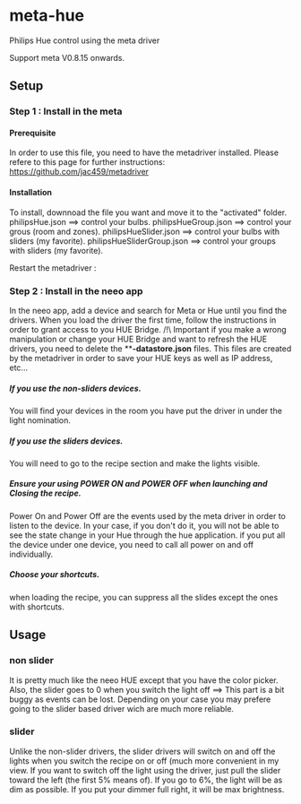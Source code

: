 # meta-hue
Philips Hue control using the meta driver

Support meta V0.8.15 onwards.

## Setup
### Step 1 : Install in the meta
#### Prerequisite
In order to use this file, you need to have the metadriver installed. Please refere to this page for further instructions:
https://github.com/jac459/metadriver
#### Installation
To install, downnoad the file you want and move it to the "activated" folder.
philipsHue.json ==> control your bulbs.
philipsHueGroup.json ==> control your grous (room and zones).
philipsHueSlider.json ==> control your bulbs with sliders (my favorite).
philipsHueSliderGroup.json ==> control your groups with sliders (my favorite).

Restart the metadriver :

### Step 2 : Install in the neeo app
In the neeo app, add a device and search for Meta or Hue until you find the drivers.
When you load the driver the first time, follow the instructions in order to grant access to you HUE Bridge.
/!\ Important if you make a wrong manipulation or change your HUE Bridge and want to refresh the HUE drivers, you need to delete the ****-datastore.json** files. This files are created by the metadriver in order to save your HUE keys as well as IP address, etc...
##### If you use the non-sliders devices.
You will find your devices in the room you have put the driver in under the light nomination.
##### If you use the sliders devices.
You will need to go to the recipe section and make the lights visible.
##### Ensure your using POWER ON and POWER OFF when launching and Closing the recipe.
Power On and Power Off are the events used by the meta driver in order to listen to the device.
In your case, if you don't do it, you will not be able to see the state change in your Hue through the hue application.
if you put all the device under one device, you need to call all power on and off individually.
##### Choose your shortcuts.
when loading the recipe, you can suppress all the slides except the ones with shortcuts. 

## Usage
### non slider
It is pretty much like the neeo HUE except that you have the color picker.
Also, the slider goes to 0 when you switch the light off ==> This part is a bit buggy as events can be lost. Depending on your case you may prefere going to the slider based driver wich are much more reliable.
### slider
Unlike the non-slider drivers, the slider drivers will switch on and off the lights when you switch the recipe on or off (much more convenient in my view.
If you want to switch off the light using the driver, just pull the slider toward the left (the first 5% means of). If you go to 6%, the light will be as dim as possible. If you put your dimmer full right, it will be max brightness.
